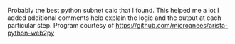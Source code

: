 Probably the best python subnet calc that I found. This helped me a lot
I added additional comments help explain the logic and the output at each particular step. 
Program courtesy of https://github.com/microanees/arista-python-web2py
